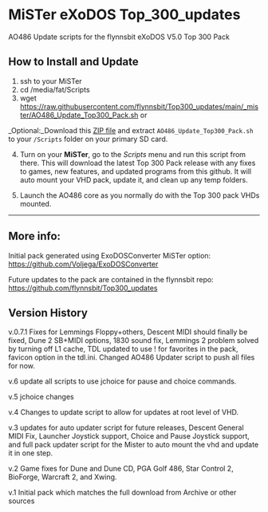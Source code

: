# MiSTer eXoDOS Top_300_updates
AO486 Update scripts for the flynnsbit eXoDOS V5.0 Top 300 Pack

## How to Install and Update
1. ssh to your MiSTer
2. cd /media/fat/Scripts
3. wget https://raw.githubusercontent.com/flynnsbit/Top300_updates/main/_mister/AO486_Update_Top300_Pack.sh or 

_Optional:_Download this [ZIP file](https://github.com/flynnsbit/Top300_updates/raw/main/_mister/AO486_Update_Top300_Pack.zip) and extract `AO486_Update_Top300_Pack.sh` to your `/Scripts` folder on your primary SD card.

4. Turn on your __MiSTer__, go to the _Scripts_ menu and run this script from there. This will download the latest Top 300 Pack release with any fixes to games, new features, and updated programs from this github.  It will auto mount your VHD pack, update it, and clean up any temp folders.

5. Launch the AO486 core as you normally do with the Top 300 pack VHDs mounted.

-------------------------------------------------------------------------------------------------------

## More info:
Initial pack generated using ExoDOSConverter MiSTer option:  https://github.com/Voljega/ExoDOSConverter

Future updates to the pack are contained in the flynnsbit repo: https://github.com/flynnsbit/Top300_updates

## Version History
v.0.7.1 Fixes for Lemmings Floppy+others, Descent MIDI should finally be fixed, Dune 2 SB+MIDI options, 1830 sound fix, Lemmings 2 problem solved by turning off L1 cache, TDL updated to use ! for favorites in the pack, favicon option in the tdl.ini. Changed AO486 Updater script to push all files for now.

v.6 update all scripts to use jchoice for pause and choice commands.

v.5 jchoice changes

v.4 Changes to update script to allow for updates at root level of VHD.

v.3 updates for auto updater script for future releases, Descent General MIDI Fix, Launcher Joystick support, Choice and Pause Joystick support, and full pack updater script for the Mister to auto mount the vhd and update it in one step.

v.2 Game fixes for Dune and Dune CD, PGA Golf 486, Star Control 2, BioForge, Warcraft 2, and Xwing.

v.1 Initial pack which matches the full download from Archive or other sources
